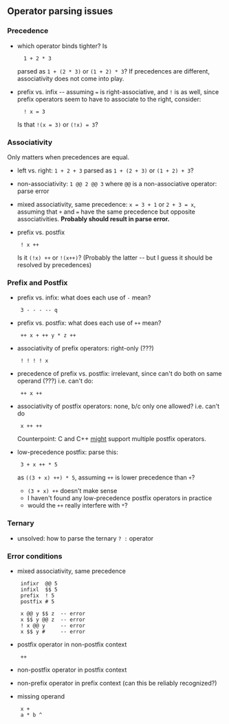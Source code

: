 ## Operator parsing issues ##

### Precedence ###

- which operator binds tighter?  Is

        1 + 2 * 3
  
  parsed as `1 + (2 * 3)` or `(1 + 2) * 3`?
  If precedences are different, associativity does not come into play.
 
- prefix vs. infix -- assuming `=` is right-associative, and `!` is as well, since
   prefix operators seem to have to associate to the right, consider:
 
        ! x = 3
        
   Is that `!(x = 3)` or `(!x) = 3`?
 
### Associativity ###

Only matters when precedences are equal.

 - left vs. right:  `1 + 2 + 3` parsed as `1 + (2 + 3)` or `(1 + 2) + 3`?
 
 - non-associativity:  `1 @@ 2 @@ 3` where `@@` is a non-associative operator:  parse error
 
 - mixed associativity, same precedence:  `x = 3 + 1` or `2 + 3 = x`, assuming that `+` and `=`
   have the same precedence but opposite associativities.  **Probably should result in parse
   error.**
 
 - prefix vs. postfix
  
        ! x ++
        
   Is it `(!x) ++` or `!(x++)`?  (Probably the latter -- but I guess it should be resolved by precedences)


### Prefix and Postfix ###

 - prefix vs. infix:  what does each use of `-` mean?
 
        3 - - - -- q
 
 - prefix vs. postfix:  what does each use of `++` mean?
 
        ++ x + ++ y * z ++
 
 - associativity of prefix operators:  right-only (???)
 
        ! ! ! ! x
 
 - precedence of prefix vs. postfix:  irrelevant, since can't do both on same operand (???)
   i.e. can't do:
   
        ++ x ++
 
 - associativity of postfix operators:  none, b/c only one allowed?  i.e. can't do
 
        x ++ ++
        
   Counterpoint:  C and C++ [might](http://en.wikipedia.org/wiki/Operators_in_C_and_C%2B%2B)
   support multiple postfix operators.
 
 - low-precedence postfix:  parse this:
   
        3 + x ++ * 5
   
   as `((3 + x) ++) * 5`, assuming `++` is lower precedence than `+`?
   
    - `(3 + x) ++` doesn't make sense
    - I haven't found any low-precedence postfix operators in practice
    - would the `++` really interfere with `*`?


### Ternary ###

 - unsolved: how to parse the ternary ` ? : ` operator
 

### Error conditions ###

 - mixed associativity, same precedence
 
        infixr  @@ 5
        infixl  $$ 5
        prefix  ! 5
        postfix # 5
        
        x @@ y $$ z  -- error
        x $$ y @@ z  -- error
        ! x @@ y     -- error
        x $$ y #     -- error
        
 - postfix operator in non-postfix context
 
        ++
        
 - non-postfix operator in postfix context
 
 - non-prefix operator in prefix context (can this be reliably recognized?)
 
 - missing operand
 
        x + 
        a * b ^
